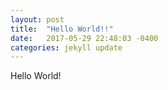 ```yaml
---
layout: post
title:  "Hello World!!"
date:   2017-05-29 22:48:03 -0400
categories: jekyll update
---
```

Hello World!


